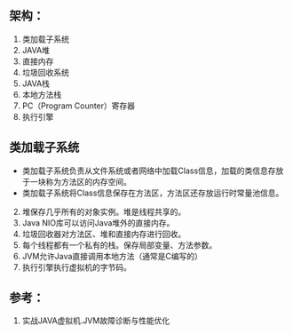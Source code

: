 

## 架构：
1. 类加载子系统
2. JAVA堆
3. 直接内存
4. 垃圾回收系统
5. JAVA栈
6. 本地方法栈
7. PC（Program Counter）寄存器
8. 执行引擎


## 类加载子系统

* 类加载子系统负责从文件系统或者网络中加载Class信息，加载的类信息存放于一块称为方法区的内存空间。
* 类加载子系统将Class信息保存在方法区，方法区还存放运行时常量池信息。


2. 堆保存几乎所有的对象实例。堆是线程共享的。
3. Java NIO库可以访问Java堆外的直接内存。
4. 垃圾回收器对方法区、堆和直接内存进行回收。
5. 每个线程都有一个私有的栈。保存局部变量、方法参数。
6. JVM允许Java直接调用本地方法（通常是C编写的）
7. 执行引擎执行虚拟机的字节码。

## 参考：

1. 实战JAVA虚拟机.JVM故障诊断与性能优化